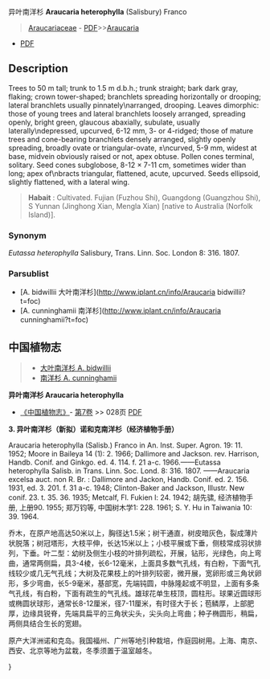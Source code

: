 异叶南洋杉 **Araucaria heterophylla** (Salisbury) Franco

> [Araucariaceae](http://www.iplant.cn/info/Araucariaceae?t=foc) - [PDF](http://www.iplant.cn/foc/pdf/Araucariaceae.pdf)>>[Araucaria](http://www.iplant.cn/info/Araucaria?t=foc)
 - [PDF](http://www.iplant.cn/foc/pdf/Araucaria.pdf)

## Description

Trees to 50 m tall; trunk to 1.5 m d.b.h.; trunk straight; bark dark gray, flaking; crown tower-shaped; branchlets spreading horizontally or drooping; lateral branchlets usually pinnately\narranged, drooping. Leaves dimorphic: those of young trees and lateral branchlets loosely arranged, spreading openly, bright green, glaucous abaxially, subulate, usually laterally\ndepressed, upcurved, 6-12 mm, 3- or 4-ridged; those of mature trees and cone-bearing branchlets densely arranged, slightly openly spreading, broadly ovate or triangular-ovate, ±\ncurved, 5-9 mm, widest at base, midvein obviously raised or not, apex obtuse. Pollen cones terminal, solitary. Seed cones subglobose, 8-12 × 7-11 cm, sometimes wider than long; apex of\nbracts triangular, flattened, acute, upcurved. Seeds ellipsoid, slightly flattened, with a lateral wing.


> **Habait** : 
> Cultivated. Fujian (Fuzhou Shi), Guangdong (Guangzhou Shi), S Yunnan (Jinghong Xian, Mengla Xian) [native to Australia (Norfolk Island)].

### Synonym
*Eutassa heterophylla* Salisbury, Trans. Linn. Soc. London 8: 316. 1807.

### Parsublist

* [A.  bidwillii  大叶南洋杉](http://www.iplant.cn/info/Araucaria bidwillii?t=foc)
* [A.  cunninghamii  南洋杉](http://www.iplant.cn/info/Araucaria cunninghamii?t=foc)

## 中国植物志

> * [大叶南洋杉  A.  bidwillii](Araucaria-bidwillii-大叶南洋杉.md)
> * [南洋杉  A.  cunninghamii](Araucaria-cunninghamii-南洋杉.md)


**异叶南洋杉 Araucaria heterophylla**

* [《中国植物志》](http://www.iplant.cn/frps)- [第7卷](http://www.iplant.cn/frps/vol/7) >> 028页 [PDF](http://www.iplant.cn/frps/pdf/7/028a.pdf)


**3. 异叶南洋杉（新拟）诺和克南洋杉（经济植物手册）**

Araucaria heterophylla (Salisb.) Franco in An. Inst. Super. Agron. 19: 11. 1952; Moore in Baileya 14 (1): 2. 1966; Dallimore and Jackson. rev. Harrison, Handb. Conif. and Ginkgo. ed. 4. 114. f. 21 a-c. 1966.——Eutassa heterophylla Salisb. in Trans. Linn. Soc. Lond. 8: 316. 1807. ——Araucaria excelsa auct. non R. Br. : Dallimore and Jackon, Handb. Conif. ed. 2. 156. 1931, ed. 3. 201. f. 31 a-c. 1948; Clinton-Baker and Jackson, Illustr. New conif. 23. t. 35. 36. 1935; Metcalf, Fl. Fukien l: 24. 1942; 胡先骕, 经济植物手册, 上册90. 1955; 郑万钧等, 中国树木学1: 228. 1961; S. Y. Hu in Taiwania 10: 39. 1964.

乔木，在原产地高达50米以上，胸径达1.5米；树干通直，树皮暗灰色，裂成薄片状脱落；树冠塔形，大枝平伸，长达15米以上；小枝平展或下垂，侧枝常成羽状排列，下垂。叶二型：幼树及侧生小枝的叶排列疏松，开展，钻形，光绿色，向上弯曲，通常两侧扁，具3-4棱，长6-12毫米，上面具多数气孔线，有白粉，下面气孔线较少或几无气孔线；大树及花果枝上的叶排列较密，微开展，宽卵形或三角状卵形，多少弯曲，长5-9毫米，基部宽，先端钝圆，中脉隆起或不明显，上面有多条气孔线，有白粉，下面有疏生的气孔线。雄球花单生枝顶，圆柱形。球果近圆球形或椭圆状球形，通常长8-12厘米，径7-11厘米，有时径大于长；苞鳞厚，上部肥厚，边缘具锐脊，先端具扁平的三角状尖头，尖头向上弯曲；种子椭圆形，稍扁，两侧具结合生长的宽翅。

原产大洋洲诺和克岛。我国福州、广州等地引种栽培，作庭园树用。上海、南京、西安、北京等地为盆栽，冬季须置于温室越冬。

}